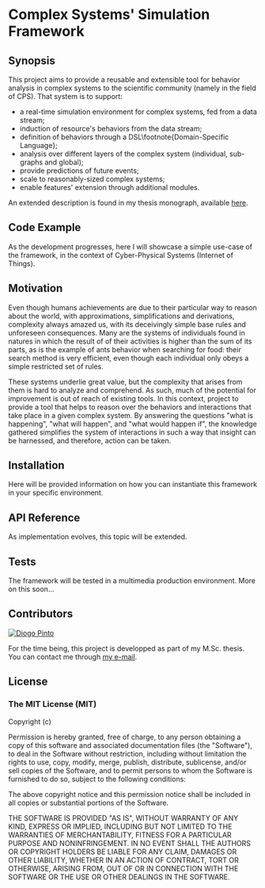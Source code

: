 # Complex Systems' Simulation Framework

## Synopsis

This project aims to provide a reusable and extensible tool for behavior analysis in complex systems to the scientific community (namely in the field of CPS). That system is to support:
 * a real-time simulation environment for complex systems, fed from a data stream;
 * induction of resource's behaviors from the data stream;
 * definition of behaviors through a DSL\footnote{Domain-Specific Language};
 * analysis over different layers of the complex system (individual, sub-graphs and global);
 * provide predictions of future events;
 * scale to reasonably-sized complex systems;
 * enable features' extension through additional modules.

An extended description is found in my thesis monograph, available [here](https://drive.google.com/file/d/0B1dcMiva9KZvTFUxX1gzYlhGYXM/view?usp=sharing).

## Code Example

As the development progresses, here I will showcase a simple use-case of the framework, in the context of Cyber-Physical Systems (Internet of Things).

## Motivation

Even though humans achievements are due to their particular way to reason about the world, with approximations, simplifications and derivations, complexity always amazed us, with its deceivingly simple base rules and unforeseen consequences. Many are the systems of individuals found in natures in which the result of of their activities is higher than the sum of its parts, as is the example of ants behavior when searching for food: their search method is very efficient, even though each individual only obeys a simple restricted set of rules.

These systems underlie great value, but the complexity that arises from them is hard to analyze and comprehend. As such, much of the potential for improvement is out of reach of existing tools. In this context, project to provide a tool that helps to reason over the behaviors and interactions that take place in a given complex system. By answering the questions "what is happening", "what will happen", and "what would happen if", the knowledge gathered simplifies the system of interactions in such a way that insight can be harnessed, and therefore, action can be taken.

## Installation

Here will be provided information on how you can instantiate this framework in your specific environment.

## API Reference

As implementation evolves, this topic will be extended.

## Tests

The framework will be tested in a multimedia production environment. More on this soon...

## Contributors

[![Diogo Pinto](http://gravatar.com/avatar/74b9389658f685f4f676efa91a74bef3?s=144)](https://twitter.com/diogojapinto)

For the time being, this project is developped as part of my M.Sc. thesis.
You can contact me through [my e-mail](mailto:diogojapinto@gmail.com).

## License

### The MIT License (MIT)

Copyright (c) <year> <copyright holders>

Permission is hereby granted, free of charge, to any person obtaining a copy of this software and associated documentation files (the "Software"), to deal in the Software without restriction, including without limitation the rights to use, copy, modify, merge, publish, distribute, sublicense, and/or sell copies of the Software, and to permit persons to whom the Software is furnished to do so, subject to the following conditions:

The above copyright notice and this permission notice shall be included in all copies or substantial portions of the Software.

THE SOFTWARE IS PROVIDED "AS IS", WITHOUT WARRANTY OF ANY KIND, EXPRESS OR IMPLIED, INCLUDING BUT NOT LIMITED TO THE WARRANTIES OF MERCHANTABILITY, FITNESS FOR A PARTICULAR PURPOSE AND NONINFRINGEMENT. IN NO EVENT SHALL THE AUTHORS OR COPYRIGHT HOLDERS BE LIABLE FOR ANY CLAIM, DAMAGES OR OTHER LIABILITY, WHETHER IN AN ACTION OF CONTRACT, TORT OR OTHERWISE, ARISING FROM, OUT OF OR IN CONNECTION WITH THE SOFTWARE OR THE USE OR OTHER DEALINGS IN THE SOFTWARE.
